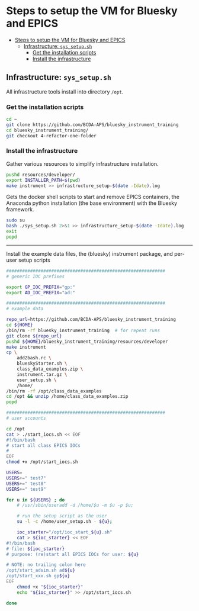 # Steps to setup the VM for Bluesky and EPICS

- [Steps to setup the VM for Bluesky and EPICS](#steps-to-setup-the-vm-for-bluesky-and-epics)
  - [Infrastructure: `sys_setup.sh`](#infrastructure-sys_setupsh)
    - [Get the installation scripts](#get-the-installation-scripts)
    - [Install the infrastructure](#install-the-infrastructure)

## Infrastructure: `sys_setup.sh`

All infrastructure tools install into directory `/opt`.

### Get the installation scripts

```sh
cd ~
git clone https://github.com/BCDA-APS/bluesky_instrument_training
cd bluesky_instrument_training/
git checkout 4-refactor-one-folder 
```

### Install the infrastructure

Gather various resources to simplify infrastructure installation.

```sh
pushd resources/developer/
export INSTALLER_PATH=$(pwd)
make instrument >> infrastructure_setup-$(date -Idate).log
```

Gets the docker shell scripts to start and remove EPICS containers, the
Anaconda python installation (the base environment) with the Bluesky
framework.

```sh
sudo su
bash ./sys_setup.sh 2>&1 >> infrastructure_setup-$(date -Idate).log
exit
popd
```

---------------

Install the example data files, the (bluesky) instrument package, and
per-user setup scripts

```sh
############################################################
# generic IOC prefixes

export GP_IOC_PREFIX="gp:"
export AD_IOC_PREFIX="ad:"

############################################################
# example data

repo_url=https://github.com/BCDA-APS/bluesky_instrument_training
cd ${HOME}
/bin/rm -rf bluesky_instrument_training  # for repeat runs
git clone ${repo_url}
pushd ${HOME}/bluesky_instrument_training/resources/developer
make instrument
cp \
    add2bash.rc \
    blueskyStarter.sh \
    class_data_examples.zip \
    instrument.tar.gz \
    user_setup.sh \
    /home/
/bin/rm -rf /opt/class_data_examples
cd /opt && unzip /home/class_data_examples.zip
popd

############################################################
# user accounts

cd /opt
cat > ./start_iocs.sh << EOF
#!/bin/bash
# start all class EPICS IOCs
#
EOF
chmod +x /opt/start_iocs.sh

USERS=
USERS+=" test7"
USERS+=" test8"
USERS+=" test9"

for u in ${USERS} ; do
    # /usr/sbin/useradd -d /home/$u -m $u -p $u;

    # run the setup script as the user
    su -l -c /home/user_setup.sh - ${u};

    ioc_starter="/opt/ioc_start_${u}.sh"
    cat > ${ioc_starter} << EOF
#!/bin/bash
# file: ${ioc_starter}
# purpose: (re)start all EPICS IOCs for user: ${u}

# NOTE: no trailing colon here
/opt/start_adsim.sh ad${u}
/opt/start_xxx.sh gp${u}
EOF
    chmod +x "${ioc_starter}"
    echo "${ioc_starter}" >> /opt/start_iocs.sh

done
```

